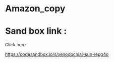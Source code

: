 # Amazon_copy

<h1>Sand box link : </h1>
<a src="https://codesandbox.io/s/xenodochial-sun-lepg4o"> Click here. </a>

https://codesandbox.io/s/xenodochial-sun-lepg4o
